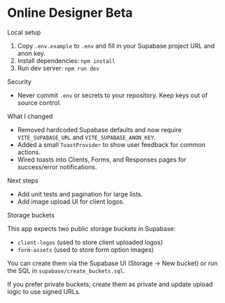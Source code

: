 # Online Designer Beta

Local setup

1. Copy `.env.example` to `.env` and fill in your Supabase project URL and anon key.
2. Install dependencies: `npm install`
3. Run dev server: `npm run dev`

Security

- Never commit `.env` or secrets to your repository. Keep keys out of source control.

What I changed

- Removed hardcoded Supabase defaults and now require `VITE_SUPABASE_URL` and `VITE_SUPABASE_ANON_KEY`.
- Added a small `ToastProvider` to show user feedback for common actions.
- Wired toasts into Clients, Forms, and Responses pages for success/error notifications.

Next steps

- Add unit tests and pagination for large lists.
- Add image upload UI for client logos.

Storage buckets

This app expects two public storage buckets in Supabase:
- `client-logos` (used to store client uploaded logos)
- `form-assets` (used to store form option images)

You can create them via the Supabase UI (Storage -> New bucket) or run the SQL in `supabase/create_buckets.sql`.

If you prefer private buckets, create them as private and update upload logic to use signed URLs.
